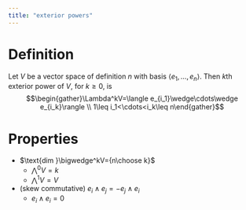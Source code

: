```yaml
---
title: "exterior powers"
---
```


# Definition
Let $V$ be a vector space of definition $n$ with basis $\langle e_1,\dots,e_n\rangle$. Then $k$th exterior power of $V$, for $k\geq 0$, is $$\begin{gather}\Lambda^kV=\langle e_{i_1}\wedge\cdots\wedge e_{i_k}\rangle \\ 1\leq i_1<\cdots<i_k\leq n\end{gather}$$ 

# Properties
- $\text{dim }\bigwedge^kV={n\choose k}$
	- $\bigwedge^0V=k$
	- $\bigwedge^1V=V$
- (skew commutative) $e_i\wedge e_j=-e_j\wedge e_i$
	- $e_i\wedge e_i=0$